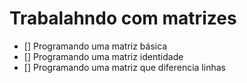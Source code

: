 # Trabalahndo com matrizes

- [] Programando uma matriz básica
- [] Programando uma matriz identidade
- [] Programando uma matriz que diferencia linhas

